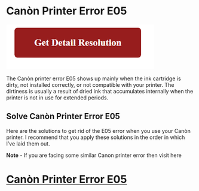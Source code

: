 # Canòn Printer Error E05


[![Canòn printer error code E04](red2.png)](https://computersolve.com/canon-printer-error-e05/)

The Canòn printer error E05 shows up mainly when the ink cartridge is dirty, not installed correctly, or not compatible with your printer. The dirtiness is usually a result of dried ink that accumulates internally when the printer is not in use for extended periods. 


## Solve Canòn Printer Error E05

Here are the solutions to get rid of the E05 error when you use your Canòn printer. I recommend that you apply these solutions in the order in which I’ve laid them out.




**Note** - If you are facing some similar Canon printer error then visit here

# [Canòn Printer Error E05](https://computersolve.com/canon-printer-error-e05/) 


